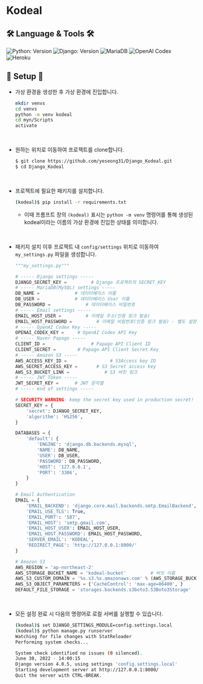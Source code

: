 # Kodeal

## 🛠️ Language & Tools  🛠️
![Python: Version](https://img.shields.io/badge/Python-3.10.5-3776AB.svg?logo=Python&logoColor=white)
![Django: Version](https://img.shields.io/badge/Django-4.0.6-092E20.svg?logo=Django&logoColor=white)
![MariaDB](https://img.shields.io/badge/MariaDB-003545.svg?logo=MariaDB&logoColor=white)
![OpenAI Codex](https://img.shields.io/badge/OpenAI-000000.svg?logo=OpenAI&logoColor=white)
![Heroku](https://img.shields.io/badge/Heroku-430098.svg?logo=Heroku&logoColor=white)
<!--![Travis CI](https://img.shields.io/badge/TravisCI-3EAAAF.svg?logo=travis-ci&logoColor=white)-->

## 🔧 Setup 🔧

- 가상 환경을 생성한 후 가상 환경에 진입합니다.
  ```sh
  mkdir venvs
  cd venvs
  python -m venv kodeal
  cd myn/Scripts
  activate
  ```
<br>

- 원하는 위치로 이동하여 프로젝트를 clone합니다.
  ```sh
  $ git clone https://github.com/yeseong31/Django_Kodeal.git
  $ cd Django_Kodeal
  ```

<br>

- 프로젝트에 필요한 패키지를 설치합니다.
  ```sh
  (kodeal)$ pip install -r requirements.txt
  ```

  - 이때 프롬프트 창의 `(kodeal)` 표시는 `python -m venv` 명령어를 통해 생성된 kodeal이라는 이름의 가상 환경에 진입한 상태를 의미합니다. 
  
<br>

- 패키지 설치 이후 프로젝트 내 `config/settings` 위치로 이동하여 `my_settings.py` 파일을 생성합니다.
  ```python
  """my_settings.py"""
  
  # ----- Django settings -----
  DJANGO_SECRET_KEY =         # Django 프로젝트의 SECRET_KEY
  # ----- MariaDB(MySQL) settings -----
  DB_NAME =  		    # 데이터베이스 이름
  DB_USER =   		    # 데이터베이스 User 이름
  DB_PASSWORD = 		    # 데이터베이스 비밀번호
  # ----- Email settings -----
  EMAIL_HOST_USER =  	    # 이메일 주소(인증 링크 발송)
  EMAIL_HOST_PASSWORD = 	    # 이메일 비밀번호(인증 링크 발송) - 별도 설정 필요
  # ----- OpenAI Codex Key -----
  OPENAI_CODEX_KEY =     # OpenAI Codex API Key
  # ----- Naver Papago -----
  CLIENT_ID =                 # Papago API Client ID
  CLIENT_SECRET =        # Papago API Client Secret Key
  # ----- Amazon S3 -----
  AWS_ACCESS_KEY_ID =                # S3Access key ID
  AWS_SECRET_ACCESS_KEY =       # S3 Secret access key
  AWS_S3_BUCKET_LINK =             # S3 버킷 링크
  # ----- JWT Token -----
  JWT_SECRET_KEY =      # JWT 문자열
  # ----- end of settings -----
  
  # SECURITY WARNING: keep the secret key used in production secret!
  SECRET_KEY = {
      'secret': DJANGO_SECRET_KEY,
      'algorithm': 'HS256',
  }

  DATABASES = {
      'default': {
          'ENGINE': 'django.db.backends.mysql',
          'NAME': DB_NAME,
          'USER': DB_USER,
          'PASSWORD': DB_PASSWORD,
          'HOST': '127.0.0.1',
          'PORT': '3306',
      }
  }

  # Email Authentication
  EMAIL = {
      'EMAIL_BACKEND': 'django.core.mail.backends.smtp.EmailBackend',
      'EMAIL_USE_TLS': True,
      'EMAIL_PORT': '587',
      'EMAIL_HOST': 'smtp.gmail.com',
      'EMAIL_HOST_USER': EMAIL_HOST_USER,
      'EMAIL_HOST_PASSWORD': EMAIL_HOST_PASSWORD,
      'SERVER_EMAIL': 'KODEAL',
      'REDIRECT_PAGE': 'http://127.0.0.1:8000/'
  }
  
  # Amazon S3
  AWS_REGION = 'ap-northeast-2'
  AWS_STORAGE_BUCKET_NAME = 'kodeal-bucket'         # 버킷 이름
  AWS_S3_CUSTOM_DOMAIN = '%s.s3.%s.amazonaws.com' % (AWS_STORAGE_BUCKET_NAME, AWS_REGION)
  AWS_S3_OBJECT_PARAMETERS = {'CacheControl': 'max-age=86400', }
  DEFAULT_FILE_STORAGE = 'storages.backends.s3boto3.S3Boto3Storage'
  ```

<br>

- 모든 설정 완료 시 다음의 명령어로 로컬 서버를 실행할 수 있습니다.
  ```sh
  (kodeal)$ set DJANGO_SETTINGS_MODULE=config.settings.local
  (kodeal)$ python manage.py runserver
  Watching for file changes with StatReloader
  Performing system checks...

  System check identified no issues (0 silenced).
  June 30, 2022 - 14:00:15
  Django version 4.0.5, using settings 'config.settings.local'
  Starting development server at http://127.0.0.1:8000/
  Quit the server with CTRL-BREAK.
  ```
